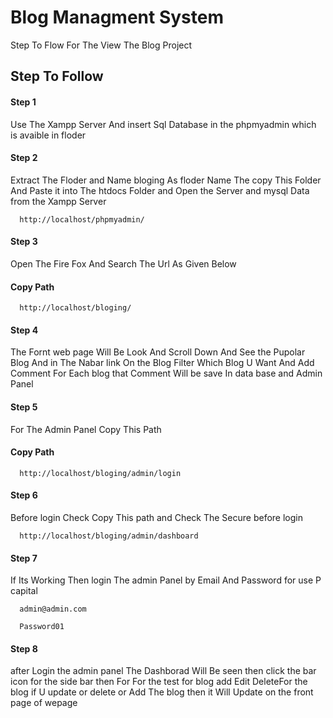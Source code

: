 
# Blog Managment System
Step To Flow For The View The Blog Project



## Step To Follow

#### Step 1

Use The Xampp Server  And insert Sql Database in the phpmyadmin  which is avaible in floder
#### Step 2
Extract The Floder and Name bloging As floder Name The copy This Folder And Paste it into The htdocs Folder and Open the Server and mysql Data from the Xampp Server

```http
  http://localhost/phpmyadmin/
```

#### Step 3
Open The Fire Fox And Search The Url As Given Below

#### Copy Path 

```http
  http://localhost/bloging/
```
#### Step 4
The Fornt web page Will Be Look  And Scroll Down And See the Pupolar Blog And in The Nabar link On the Blog Filter Which Blog U Want And Add Comment For Each blog that Comment Will be save In data base and Admin Panel
#### Step 5
For The Admin Panel Copy This Path

#### Copy Path

```http
  http://localhost/bloging/admin/login
```
#### Step 6
Before login Check Copy This path and Check The Secure before login
```http
  http://localhost/bloging/admin/dashboard
```
#### Step 7
If Its Working Then login The admin Panel by Email And Password for use P capital
```http
  admin@admin.com
```
```http
  Password01
```
#### Step 8
after Login the admin panel The Dashborad Will Be seen
then click the bar icon for the side bar then For For the test for blog add Edit DeleteFor the blog if U update or delete or Add The blog then it Will Update on the front page of wepage
